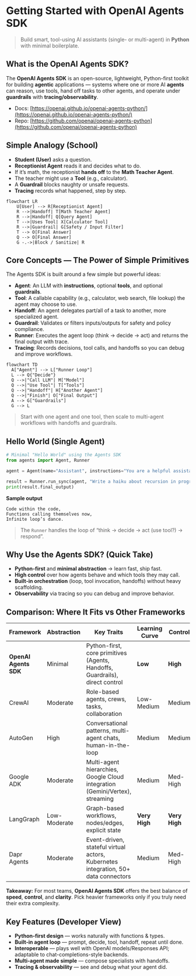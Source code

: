 # Getting Started with OpenAI Agents SDK

> Build smart, tool-using AI assistants (single- or multi-agent) in **Python** with minimal boilerplate.

## What is the OpenAI Agents SDK?

The **OpenAI Agents SDK** is an open-source, lightweight, Python-first toolkit for building **agentic** applications — systems where one or more AI **agents** can reason, use tools, hand off tasks to other agents, and operate under **guardrails** with **tracing/observability**.

* Docs: [https://openai.github.io/openai-agents-python/](https://openai.github.io/openai-agents-python/)
* Repo: [https://github.com/openai/openai-agents-python](https://github.com/openai/openai-agents-python)

## Simple Analogy (School)

* **Student (User)** asks a question.
* **Receptionist Agent** reads it and decides what to do.
* If it’s math, the receptionist **hands off** to the **Math Teacher Agent**.
* The teacher might use a **Tool** (e.g., calculator).
* A **Guardrail** blocks naughty or unsafe requests.
* **Tracing** records what happened, step by step.

```mermaid
flowchart LR
    U[User] --> R[Receptionist Agent]
    R -->|Handoff| T[Math Teacher Agent]
    R -->|Handoff| Q[Query Agent]
    T -->|Uses Tool| X[Calculator Tool]
    R -->|Guardrail| G[Safety / Input Filter]
    T --> O[Final Answer]
    Q --> O[Final Answer]
    G -.->|Block / Sanitize| R
```

## Core Concepts — The Power of Simple Primitives

The Agents SDK is built around a few simple but powerful ideas:

* **Agent**: An LLM with **instructions**, optional **tools**, and optional **guardrails**.
* **Tool**: A callable capability (e.g., calculator, web search, file lookup) the agent may choose to use.
* **Handoff**: An agent delegates part/all of a task to another, more specialized agent.
* **Guardrail**: Validates or filters inputs/outputs for safety and policy compliance.
* **Runner**: Executes the agent loop (think → decide → act) and returns the final output with trace.
* **Tracing**: Records decisions, tool calls, and handoffs so you can debug and improve workflows.

```mermaid
flowchart TD
  A["Agent"] --> L["Runner Loop"]
  L --> Q{"Decide"}
  Q -->|"Call LLM"| M["Model"]
  Q -->|"Use Tool"| T["Tools"]
  Q -->|"Handoff"| H["Another Agent"]
  Q -->|"Finish"| O["Final Output"]
  A --> G["Guardrails"]
  G --> L
```

> Start with one agent and one tool, then scale to multi-agent workflows with handoffs and guardrails.

## Hello World (Single Agent)

```python
# Minimal "Hello World" using the Agents SDK
from agents import Agent, Runner

agent = Agent(name="Assistant", instructions="You are a helpful assistant.")

result = Runner.run_sync(agent, "Write a haiku about recursion in programming.")
print(result.final_output)
```

**Sample output**

```
Code within the code,
Functions calling themselves now,
Infinite loop’s dance.
```

> The `Runner` handles the loop of “think → decide → act (use tool?) → respond”.

## Why Use the Agents SDK? (Quick Take)

* **Python-first** and **minimal abstraction** → learn fast, ship fast.
* **High control** over how agents behave and which tools they may call.
* **Built-in orchestration** (loop, tool invocation, handoffs) without heavy scaffolding.
* **Observability** via tracing so you can debug and improve behavior.

## Comparison: Where It Fits vs Other Frameworks

| Framework             | Abstraction  | Key Traits                                                                         | Learning Curve | Control       | Simplicity |
| --------------------- | ------------ | ---------------------------------------------------------------------------------- | -------------- | ------------- | ---------- |
| **OpenAI Agents SDK** | Minimal      | Python-first, core primitives (Agents, Handoffs, Guardrails), direct control       | **Low**        | **High**      | **High**   |
| CrewAI                | Moderate     | Role-based agents, crews, tasks, collaboration                                     | Low-Medium     | Medium        | Medium     |
| AutoGen               | High         | Conversational patterns, multi-agent chats, human-in-the-loop                      | Medium         | Medium        | Medium     |
| Google ADK            | Moderate     | Multi-agent hierarchies, Google Cloud integration (Gemini/Vertex), streaming       | Medium         | Med-High      | Medium     |
| LangGraph             | Low-Moderate | Graph-based workflows, nodes/edges, explicit state                                 | **Very High**  | **Very High** | Low        |
| Dapr Agents           | Moderate     | Event-driven, stateful virtual actors, Kubernetes integration, 50+ data connectors | Medium         | Med-High      | Medium     |

**Takeaway:** For most teams, **OpenAI Agents SDK** offers the best balance of **speed**, **control**, and **clarity**. Pick heavier frameworks only if you truly need their extra complexity.

## Key Features (Developer View)

* **Python-first design** — works naturally with functions & types.
* **Built-in agent loop** — prompt, decide, tool, handoff, repeat until done.
* **Interoperable** — plays well with OpenAI models/Responses API; adaptable to chat-completions-style backends.
* **Multi-agent made simple** — compose specialists with handoffs.
* **Tracing & observability** — see and debug what your agent did.
